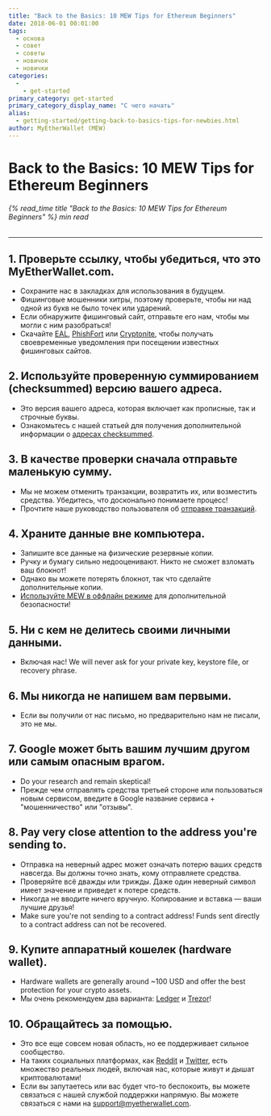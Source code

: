 ```yaml
---
title: "Back to the Basics: 10 MEW Tips for Ethereum Beginners"
date: 2018-06-01 00:01:00
tags:
  - основа
  - совет
  - советы
  - новичок
  - новички
categories:
  - 
    - get-started
primary_category: get-started
primary_category_display_name: "С чего начать"
alias:
  - getting-started/getting-back-to-basics-tips-for-newbies.html
author: MyEtherWallet (MEW)
---
```


# **Back to the Basics: 10 MEW Tips for Ethereum Beginners**

###### {% read_time title "Back to the Basics: 10 MEW Tips for Ethereum Beginners" %} min read

* * *

## **1. Проверьте ссылку, чтобы убедиться, что это MyEtherWallet.com.**

-   Сохраните нас в закладках для использования в будущем.
-   Фишинговые мошенники хитры, поэтому проверьте, чтобы ни над одной из букв не было точек или ударений.
-   Если обнаружите фишинговый сайт, отправьте его нам, чтобы мы могли с ним разобраться!
-   Скачайте [EAL](https://chrome.google.com/webstore/detail/etheraddresslookup/pdknmigbbbhmllnmgdfalmedcmcefdfn), [PhishFort](https://chrome.google.com/webstore/detail/phishfort-protect/bdiohckpogchppdldbckcdjlklanhkfc) или [Cryptonite](https://chrome.google.com/webstore/detail/cryptonite-by-metacert/keghdcpemohlojlglbiegihkljkgnige), чтобы получать своевременные уведомления при посещении известных фишинговых сайтов.

## **2. Используйте проверенную суммированием (checksummed) версию вашего адреса.**

-   Это версия вашего адреса, которая включает как прописные, так и строчные буквы.
-   Ознакомьтесь с нашей статьей для получения дополнительной информации о [адресах checksummed](/@@@@@@/common-issues/not-checksummed/).

## **3. В качестве проверки сначала отправьте маленькую сумму.**

-   Мы не можем отменить транзакции, возвратить их, или возместить средства. Убедитесь, что досконально понимаете процесс!
-   Прочтите наше руководство пользователя об [отправке транзакций](/@@@@@@/transactions/how-to-send-a-transaction/).

## **4. Храните данные вне компьютера.**

-   Запишите все данные на физические резервные копии.
-   Ручку и бумагу сильно недооценивают. Никто не сможет взломать ваш блокнот!
-   Однако вы можете потерять блокнот, так что сделайте дополнительные копии.
-   [Используйте MEW в оффлайн режиме](/@@@@@@/offline/offline-mew-looks-weird/) для дополнительной безопасности!

## **5. Ни с кем не делитесь своими личными данными.**

-   Включая нас! We will never ask for your private key, keystore file, or recovery phrase.

## **6. Мы никогда не напишем вам первыми.**

-   Если вы получили от нас письмо, но предварительно нам не писали, это не мы.

## **7. Google может быть вашим лучшим другом или самым опасным врагом.**

-   Do your research and remain skeptical!
-   Прежде чем отправлять средства третьей стороне или пользоваться новым сервисом, введите в Google название сервиса + "мошенничество" или "отзывы".

## **8. Pay very close attention to the address you're sending to.**

-   Отправка на неверный адрес может означать потерю ваших средств навсегда. Вы должны точно знать, кому отправляете средства.
-   Проверяйте всё дважды или трижды. Даже один неверный символ имеет значение и приведет к потере средств.
-   Никогда не вводите ничего вручную. Копирование и вставка — ваши лучшие друзья!
-   Make sure you're not sending to a contract address! Funds sent directly to a contract address can not be recovered.

## **9. Купите аппаратный кошелек (hardware wallet).**

-   Hardware wallets are generally around ~100 USD and offer the best protection for your crypto assets.
-   Мы очень рекомендуем два варианта: [Ledger](https://www.ledger.com/?r=fa4b) и [Trezor](https://trezor.io/?offer_id=12&aff_id=2029)!

## **10. Обращайтесь за помощью.**

-   Это все еще совсем новая область, но ее поддерживает сильное сообщество.
-   На таких социальных платформах, как [Reddit](https://www.reddit.com/r/MyEtherWallet/) и [Twitter](https://twitter.com/myetherwallet), есть множество реальных людей, включая нас, которые живут и дышат криптовалютами!
-   Если вы запутаетесь или вас будет что-то беспокоить, вы можете связаться с нашей службой поддержки напрямую. Вы можете связаться с нами на [support@myetherwallet.com](mailto:support@myetherwallet.com).
